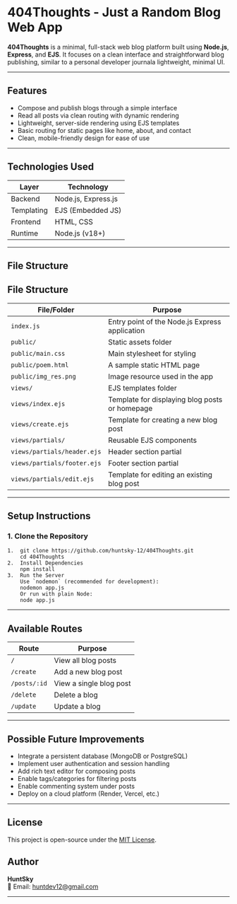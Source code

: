 # 404Thoughts - Just a Random Blog Web App

**404Thoughts** is a minimal, full-stack web blog platform built using **Node.js**, **Express**, and **EJS**. It focuses on a clean interface and straightforward blog publishing, similar to a personal developer journala lightweight, minimal UI.

---

## Features

- Compose and publish blogs through a simple interface
- Read all posts via clean routing with dynamic rendering
- Lightweight, server-side rendering using EJS templates
- Basic routing for static pages like home, about, and contact
- Clean, mobile-friendly design for ease of use

---

## Technologies Used

| Layer        | Technology         |
|--------------|--------------------|
| Backend      | Node.js, Express.js |
| Templating   | EJS (Embedded JS)  |
| Frontend     | HTML, CSS          |
| Runtime      | Node.js (v18+)     |

---

## File Structure

## File Structure

| File/Folder                  | Purpose                                                  |
|-----------------------------|----------------------------------------------------------|
| `index.js`                  | Entry point of the Node.js Express application           |
| `public/`                   | Static assets folder                                     |
| `public/main.css`           | Main stylesheet for styling                              |
| `public/poem.html`          | A sample static HTML page                                |
| `public/img_res.png`        | Image resource used in the app                           |
| `views/`                    | EJS templates folder                                     |
| `views/index.ejs`           | Template for displaying blog posts or homepage           |
| `views/create.ejs`          | Template for creating a new blog post                    |
| `views/partials/`           | Reusable EJS components                                  |
| `views/partials/header.ejs` | Header section partial                                   |
| `views/partials/footer.ejs` | Footer section partial                                   |
| `views/partials/edit.ejs`   | Template for editing an existing blog post               |


---

##  Setup Instructions

### 1. Clone the Repository
```
1.  git clone https://github.com/huntsky-12/404Thoughts.git
    cd 404Thoughts
2.  Install Dependencies
    npm install
3.  Run the Server
    Use `nodemon` (recommended for development):
    nodemon app.js
    Or run with plain Node:
    node app.js
```

---

##  Available Routes

| Route             | Purpose                  |
|------------------|--------------------------|
| `/`              | View all blog posts      |
| `/create`       | Add a new blog post      |
| `/posts/:id`     | View a single blog post  |
| `/delete`         | Delete a blog             |
| `/update`       | Update a blog           |

---

##  Possible Future Improvements

- Integrate a persistent database (MongoDB or PostgreSQL)
- Implement user authentication and session handling
- Add rich text editor for composing posts
- Enable tags/categories for filtering posts
- Enable commenting system under posts
- Deploy on a cloud platform (Render, Vercel, etc.)

---
##  License

This project is open-source under the [MIT License](LICENSE).

## Author

**HuntSky**  
📧 Email: [huntdev12@gmail.com](mailto:huntdev12@gmail.com)  

---

